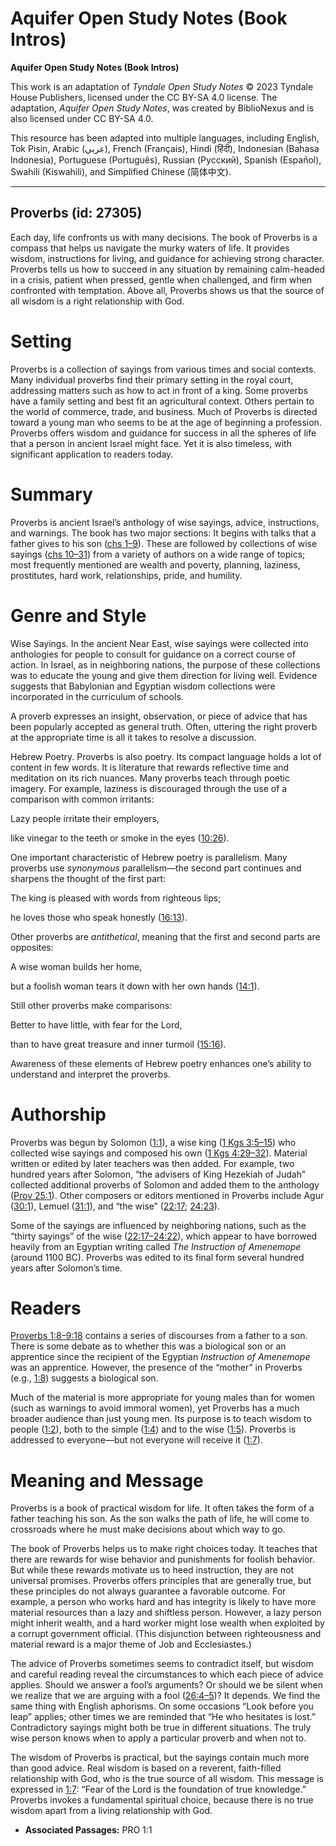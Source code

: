 # Aquifer Open Study Notes (Book Intros)

**Aquifer Open Study Notes (Book Intros)**

This work is an adaptation of *Tyndale Open Study Notes* © 2023 Tyndale House Publishers, licensed under the CC BY\-SA 4\.0 license. The adaptation, *Aquifer Open Study Notes*, was created by BiblioNexus and is also licensed under CC BY\-SA 4\.0\.

This resource has been adapted into multiple languages, including English, Tok Pisin, Arabic (عربي), French (Français), Hindi (हिंदी), Indonesian (Bahasa Indonesia), Portuguese (Português), Russian (Русский), Spanish (Español), Swahili (Kiswahili), and Simplified Chinese (简体中文).



--------------------------------

## Proverbs (id: 27305)

Each day, life confronts us with many decisions. The book of Proverbs is a compass that helps us navigate the murky waters of life. It provides wisdom, instructions for living, and guidance for achieving strong character. Proverbs tells us how to succeed in any situation by remaining calm\-headed in a crisis, patient when pressed, gentle when challenged, and firm when confronted with temptation. Above all, Proverbs shows us that the source of all wisdom is a right relationship with God.

Setting
=======

Proverbs is a collection of sayings from various times and social contexts. Many individual proverbs find their primary setting in the royal court, addressing matters such as how to act in front of a king. Some proverbs have a family setting and best fit an agricultural context. Others pertain to the world of commerce, trade, and business. Much of Proverbs is directed toward a young man who seems to be at the age of beginning a profession. Proverbs offers wisdom and guidance for success in all the spheres of life that a person in ancient Israel might face. Yet it is also timeless, with significant application to readers today.

Summary
=======

Proverbs is ancient Israel’s anthology of wise sayings, advice, instructions, and warnings. The book has two major sections: It begins with talks that a father gives to his son ([chs 1–9](https://ref.ly/Prov1:1-Prov9:18)). These are followed by collections of wise sayings ([chs 10–31](https://ref.ly/Prov10:1-Prov31:31)) from a variety of authors on a wide range of topics; most frequently mentioned are wealth and poverty, planning, laziness, prostitutes, hard work, relationships, pride, and humility.

Genre and Style
===============

Wise Sayings. In the ancient Near East, wise sayings were collected into anthologies for people to consult for guidance on a correct course of action. In Israel, as in neighboring nations, the purpose of these collections was to educate the young and give them direction for living well. Evidence suggests that Babylonian and Egyptian wisdom collections were incorporated in the curriculum of schools.

A proverb expresses an insight, observation, or piece of advice that has been popularly accepted as general truth. Often, uttering the right proverb at the appropriate time is all it takes to resolve a discussion.

Hebrew Poetry. Proverbs is also poetry. Its compact language holds a lot of content in few words. It is literature that rewards reflective time and meditation on its rich nuances. Many proverbs teach through poetic imagery. For example, laziness is discouraged through the use of a comparison with common irritants:

Lazy people irritate their employers,

like vinegar to the teeth or smoke in the eyes ([10:26](https://ref.ly/Prov10:26)).

One important characteristic of Hebrew poetry is parallelism. Many proverbs use *synonymous* parallelism—the second part continues and sharpens the thought of the first part:

The king is pleased with words from righteous lips;

he loves those who speak honestly ([16:13](https://ref.ly/Prov16:13)).

Other proverbs are *antithetical*, meaning that the first and second parts are opposites:

A wise woman builds her home,

but a foolish woman tears it down with her own hands ([14:1](https://ref.ly/Prov14:1)).

Still other proverbs make comparisons:

Better to have little, with fear for the Lord,

than to have great treasure and inner turmoil ([15:16](https://ref.ly/Prov15:16)).

Awareness of these elements of Hebrew poetry enhances one’s ability to understand and interpret the proverbs.

Authorship
==========

Proverbs was begun by Solomon ([1:1](https://ref.ly/Prov1:1)), a wise king ([1 Kgs 3:5–15](https://ref.ly/1Kgs3:5-1Kgs3:15)) who collected wise sayings and composed his own ([1 Kgs 4:29–32](https://ref.ly/1Kgs4:29-1Kgs4:32)). Material written or edited by later teachers was then added. For example, two hundred years after Solomon, “the advisers of King Hezekiah of Judah” collected additional proverbs of Solomon and added them to the anthology ([Prov 25:1](https://ref.ly/Prov25:1)). Other composers or editors mentioned in Proverbs include Agur ([30:1](https://ref.ly/Prov30:1)), Lemuel ([31:1](https://ref.ly/Prov31:1)), and “the wise” ([22:17](https://ref.ly/Prov22:17); [24:23](https://ref.ly/Prov24:23)).

Some of the sayings are influenced by neighboring nations, such as the “thirty sayings” of the wise ([22:17–24:22](https://ref.ly/Prov22:17-Prov24:22)), which appear to have borrowed heavily from an Egyptian writing called *The Instruction of Amenemope* (around 1100 BC). Proverbs was edited to its final form several hundred years after Solomon’s time.

Readers
=======

[Proverbs 1:8–9:18](https://ref.ly/Prov1:8-Prov9:18) contains a series of discourses from a father to a son. There is some debate as to whether this was a biological son or an apprentice since the recipient of the Egyptian *Instruction of Amenemope* was an apprentice. However, the presence of the “mother” in Proverbs (e.g., [1:8](https://ref.ly/Prov1:8)) suggests a biological son.

Much of the material is more appropriate for young males than for women (such as warnings to avoid immoral women), yet Proverbs has a much broader audience than just young men. Its purpose is to teach wisdom to people ([1:2](https://ref.ly/Prov1:2)), both to the simple ([1:4](https://ref.ly/Prov1:4)) and to the wise ([1:5](https://ref.ly/Prov1:5)). Proverbs is addressed to everyone—but not everyone will receive it ([1:7](https://ref.ly/Prov1:7)).

Meaning and Message
===================

Proverbs is a book of practical wisdom for life. It often takes the form of a father teaching his son. As the son walks the path of life, he will come to crossroads where he must make decisions about which way to go.

The book of Proverbs helps us to make right choices today. It teaches that there are rewards for wise behavior and punishments for foolish behavior. But while these rewards motivate us to heed instruction, they are not universal promises. Proverbs offers principles that are generally true, but these principles do not always guarantee a favorable outcome. For example, a person who works hard and has integrity is likely to have more material resources than a lazy and shiftless person. However, a lazy person might inherit wealth, and a hard worker might lose wealth when exploited by a corrupt government official. (This disjunction between righteousness and material reward is a major theme of Job and Ecclesiastes.)

The advice of Proverbs sometimes seems to contradict itself, but wisdom and careful reading reveal the circumstances to which each piece of advice applies. Should we answer a fool’s arguments? Or should we be silent when we realize that we are arguing with a fool ([26:4–5](https://ref.ly/Prov26:4-Prov26:5))? It depends. We find the same thing with English aphorisms. On some occasions “Look before you leap” applies; other times we are reminded that “He who hesitates is lost.” Contradictory sayings might both be true in different situations. The truly wise person knows when to apply a particular proverb and when not to.

The wisdom of Proverbs is practical, but the sayings contain much more than good advice. Real wisdom is based on a reverent, faith\-filled relationship with God, who is the true source of all wisdom. This message is expressed in [1:7](https://ref.ly/Prov1:7): “Fear of the Lord is the foundation of true knowledge.” Proverbs invokes a fundamental spiritual choice, because there is no true wisdom apart from a living relationship with God.

* **Associated Passages:** PRO 1:1


